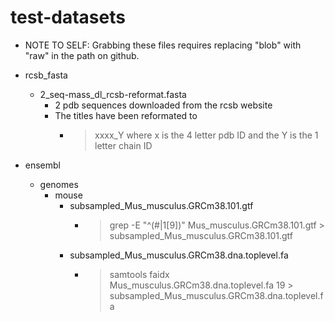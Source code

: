 # test-datasets


- NOTE TO SELF: Grabbing these files requires replacing "blob" with "raw" in the path on github.

- rcsb_fasta
  - 2_seq-mass_dl_rcsb-reformat.fasta
    - 2 pdb sequences downloaded from the rcsb website
    - The titles have been reformated to
      - >xxxx_Y where x is the 4 letter pdb ID and the Y is the 1 letter chain ID

- ensembl
  - genomes
    - mouse
      - subsampled_Mus_musculus.GRCm38.101.gtf 
        - > grep -E "^(#|1[9])" Mus_musculus.GRCm38.101.gtf > subsampled_Mus_musculus.GRCm38.101.gtf
      - subsampled_Mus_musculus.GRCm38.dna.toplevel.fa
        - > samtools faidx Mus_musculus.GRCm38.dna.toplevel.fa 19 > subsampled_Mus_musculus.GRCm38.dna.toplevel.fa
